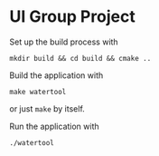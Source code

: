 # UI Group Project

Set up the build process with

```
mkdir build && cd build && cmake ..
```

Build the application with

```
make watertool
```

or just `make` by itself.

Run the application with

```
./watertool
```
